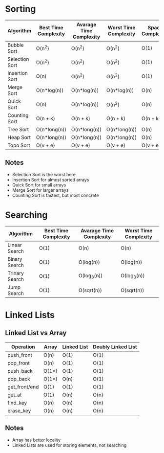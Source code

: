 # Sorting

| Algorithm | Best Time Complexity | Avarage Time Complexity | Worst Time Complexity | Space Complexity | Comparisons | Swaps | Stable | Local | In-Place |
| --- | --- | --- | --- | --- | --- | --- | --- | --- | --- |
| Bubble Sort | O(n<sup>2</sup>) | O(n<sup>2</sup>) | O(n<sup>2</sup>) | O(1) | O(n<sup>2</sup>) | O(n<sup>2</sup>) | Yes | Yes | Yes |
| Selection Sort | O(n<sup>2</sup>) | O(n<sup>2</sup>) | O(n<sup>2</sup>) | O(1) | O(n<sup>2</sup>) | O(n) | No | No | Yes |
| Insertion Sort | O(n) | O(n<sup>2</sup>) | O(n<sup>2</sup>) | O(1) | O(n<sup>2</sup>) | O(n) | Yes | Yes | Yes |
| Merge Sort | O(n*log(n)) | O(n*log(n)) | O(n*log(n)) | O(n) | O(n*log(n)) | O(n*log(n)) | Yes | No | No |
| Quick Sort | O(n) | O(n*log(n)) | O(n<sup>2</sup>) | O(n) | O(n*log(n)) | O(n*log(n)) | No | Yes | Yes |
| Counting Sort | O(n + k) | O(n + k) | O(n + k) | O(n + k) | O(1) | O(1) | Yes | Yes | No |
| Tree Sort | O(n*long(n)) | O(n*long(n)) | O(n*long(n)) | O(n) | O(n*long(n)) | O(1) | No | No | No |
| Heap Sort | O(n*long(n)) | O(n*long(n)) | O(n*long(n)) | O(n) | O(n*long(n)) | O(n*long(n)) | No | Yes | Yes |
| Topo Sort | O(v + e) | O(v + e) | O(v + e) | O(v + e) | O(v + e) | O(1) | No | Yes | No |

Notes
---

-  Selection Sort is the worst here
-  Insertion Sort for almost sorted arrays
-  Quick Sort for small arrays
-  Merge Sort for larger arrays
-  Counting Sort is fastest, but most concrete  

# Searching

| Algorithm | Best Time Complexity | Avarage Time Complexity | Worst Time Complexity |  
| --- | --- | --- | --- |
| Linear Search | O(1) | O(n) | O(n) |
| Binary Search | O(1) | O(log(n)) | O(log(n)) |
| Trinary Search | O(1) | O(log<sub>3</sub>(n)) | O(log<sub>3</sub>(n)) |
| Jump Search | O(1) | O(sqrt(n)) | O(sqrt(n)) |

# Linked Lists

Linked List vs Array
---

| Operation | Array | Linked List | Doubly Linked List | 
| --- | --- | --- | --- |
| push_front | O(n) | O(1) | O(1) |
| pop_front | O(n) | O(1) | O(1) |
| push_back | O(1*) | O(1) | O(1) |
| pop_back | O(1*) | O(n) | O(1) |
| get_front/end | O(1) | O(1) | O(1) |
| get_at | O(1) | O(n) | O(n) |
| find_key | O(n) | O(n) | O(n) |
| erase_key | O(n) | O(n) | O(n) |

Notes
---

-  Array has better locality
-  Linked Lists are used for storing elements, not searching

# 
